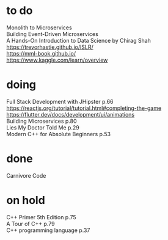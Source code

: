 # to do
Monolith to Microservices  
Building Event-Driven Microservices  
A Hands-On Introduction to Data Science by Chirag Shah  
https://trevorhastie.github.io/ISLR/  
https://mml-book.github.io/  
https://www.kaggle.com/learn/overview  
# doing
Full Stack Development with JHipster p.66   
https://reactjs.org/tutorial/tutorial.html#completing-the-game  
https://flutter.dev/docs/development/ui/animations    
Building Microservices p.80    
Lies My Doctor Told Me p.29  
Modern C++ for Absolute Beginners p.53  
# done
Carnivore Code  
# on hold
C++ Primer 5th Edition p.75  
A Tour of C++ p.79  
C++ programming language p.37  

